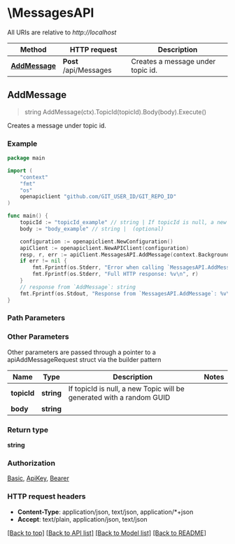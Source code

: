 # \MessagesAPI

All URIs are relative to *http://localhost*

Method | HTTP request | Description
------------- | ------------- | -------------
[**AddMessage**](MessagesAPI.md#AddMessage) | **Post** /api/Messages | Creates a message under topic id.



## AddMessage

> string AddMessage(ctx).TopicId(topicId).Body(body).Execute()

Creates a message under topic id.

### Example

```go
package main

import (
	"context"
	"fmt"
	"os"
	openapiclient "github.com/GIT_USER_ID/GIT_REPO_ID"
)

func main() {
	topicId := "topicId_example" // string | If topicId is null, a new Topic will be generated with a random GUID (optional)
	body := "body_example" // string |  (optional)

	configuration := openapiclient.NewConfiguration()
	apiClient := openapiclient.NewAPIClient(configuration)
	resp, r, err := apiClient.MessagesAPI.AddMessage(context.Background()).TopicId(topicId).Body(body).Execute()
	if err != nil {
		fmt.Fprintf(os.Stderr, "Error when calling `MessagesAPI.AddMessage``: %v\n", err)
		fmt.Fprintf(os.Stderr, "Full HTTP response: %v\n", r)
	}
	// response from `AddMessage`: string
	fmt.Fprintf(os.Stdout, "Response from `MessagesAPI.AddMessage`: %v\n", resp)
}
```

### Path Parameters



### Other Parameters

Other parameters are passed through a pointer to a apiAddMessageRequest struct via the builder pattern


Name | Type | Description  | Notes
------------- | ------------- | ------------- | -------------
 **topicId** | **string** | If topicId is null, a new Topic will be generated with a random GUID | 
 **body** | **string** |  | 

### Return type

**string**

### Authorization

[Basic](../README.md#Basic), [ApiKey](../README.md#ApiKey), [Bearer](../README.md#Bearer)

### HTTP request headers

- **Content-Type**: application/json, text/json, application/*+json
- **Accept**: text/plain, application/json, text/json

[[Back to top]](#) [[Back to API list]](../README.md#documentation-for-api-endpoints)
[[Back to Model list]](../README.md#documentation-for-models)
[[Back to README]](../README.md)

